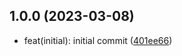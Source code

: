 ## 1.0.0 (2023-03-08)

* feat(initial): initial commit ([401ee66](https://github.com/atlas-bi/meilisearch-medical-synonyms/commit/401ee66))
